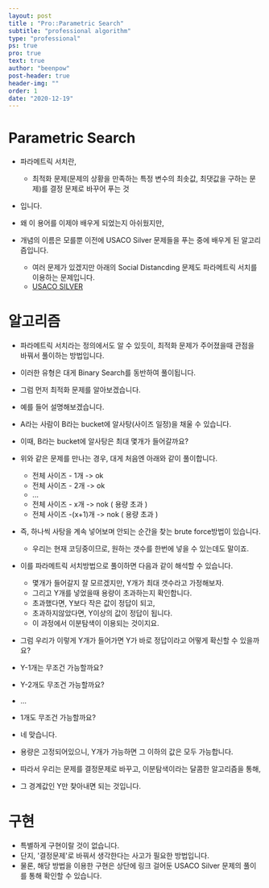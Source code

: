 ```yaml
---
layout: post
title : "Pro::Parametric Search"
subtitle: "professional algorithm"
type: "professional"
ps: true
pro: true                                       
text: true
author: "beenpow"
post-header: true
header-img: ""
order: 1
date: "2020-12-19"
---
```


# Parametric Search
- 파라메트릭 서치란,
  - 최적화 문제(문제의 상황을 만족하는 특정 변수의 최솟값, 최댓값을 구하는 문제)를 결정 문제로 바꾸어 푸는 것
- 입니다.

- 왜 이 용어를 이제야 배우게 되었는지 아쉬웠지만,
- 개념의 이름은 모를뿐 이전에 USACO Silver 문제들을 푸는 중에 배우게 된 알고리즘입니다.
  - 여러 문제가 있겠지만 아래의 Social Distancding 문제도 파라메트릭 서치를 이용하는 문제입니다.
  - [USACO SILVER](https://beenpow.github.io/usaco/2020/07/21/usaco-boj-18877/)


# 알고리즘
- 파라메트릭 서치라는 정의에서도 알 수 있듯이, 최적화 문제가 주어졌을때 관점을 바꿔서 풀이하는 방법입니다.
- 이러한 유형은 대게 Binary Search를 동반하여 풀이됩니다.
- 그럼 먼저 최적화 문제를 알아보겠습니다.
- 예를 들어 설명해보겠습니다.
- A라는 사람이 B라는 bucket에 알사탕(사이즈 일정)을 채울 수 있습니다.
- 이때, B라는 bucket에 알사탕은 최대 몇개가 들어갈까요?
- 위와 같은 문제를 만나는 경우, 대게 처음엔 아래와 같이 풀이합니다.
  - 전체 사이즈 - 1개 -> ok
  - 전체 사이즈 - 2개 -> ok
  - ...
  - 전체 사이즈 - x개 -> nok ( 용량 초과 )
  - 전체 사이즈 -(x+1)개 -> nok ( 용량 초과 )

- 즉, 하나씩 사탕을 계속 넣어보며 안되는 순간을 찾는 brute force방법이 있습니다.
  - 우리는 현재 코딩중이므로, 원하는 갯수를 한번에 넣을 수 있는데도 말이죠. 
- 이를 파라메트릭 서치방법으로 풀이하면 다음과 같이 해석할 수 있습니다.
  - 몇개가 들어갈지 잘 모르겠지만, Y개가 최대 갯수라고 가정해보자.
  - 그리고 Y개를 넣었을때 용량이 초과하는지 확인합니다.
  - 초과했다면, Y보다 작은 값이 정답이 되고,
  - 초과하지않았다면, Y이상의 값이 정답이 됩니다.
  - 이 과정에서 이분탐색이 이용되는 것이지요.

- 그럼 우리가 이렇게 Y개가 들어가면 Y가 바로 정답이라고 어떻게 확신할 수 있을까요?
- Y-1개는 무조건 가능할까요?
- Y-2개도 무조건 가능할까요?
- ...
- 1개도 무조건 가능할까요?
- 네 맞습니다.
- 용량은 고정되어있으니, Y개가 가능하면 그 이하의 값은 모두 가능합니다.
- 따라서 우리는 문제를 결정문제로 바꾸고, 이분탐색이라는 달콤한 알고리즘을 통해,
- 그 경계값인 Y만 찾아내면 되는 것입니다.


# 구현
- 특별하게 구현이랄 것이 없습니다.
- 단지, '결정문제'로 바꿔서 생각한다는 사고가 필요한 방법입니다.
- 물론, 해당 방법을 이용한 구현은 상단에 링크 걸어둔 USACO Silver 문제의 풀이를 통해 확인할 수 있습니다.
